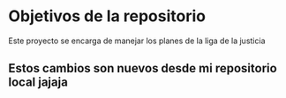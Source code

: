# Objetivos de la repositorio

Este proyecto se encarga de manejar los planes de la liga de la justicia


## Estos cambios son nuevos desde mi repositorio local jajaja

